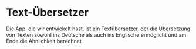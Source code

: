 # Text-Übersetzer
Die App, die wir entwickelt hast, ist ein Textübersetzer, der die Übersetzung von Texten sowohl ins Deutsche als auch ins Englische ermöglicht und am Ende die Ähnlichkeit berechnet
